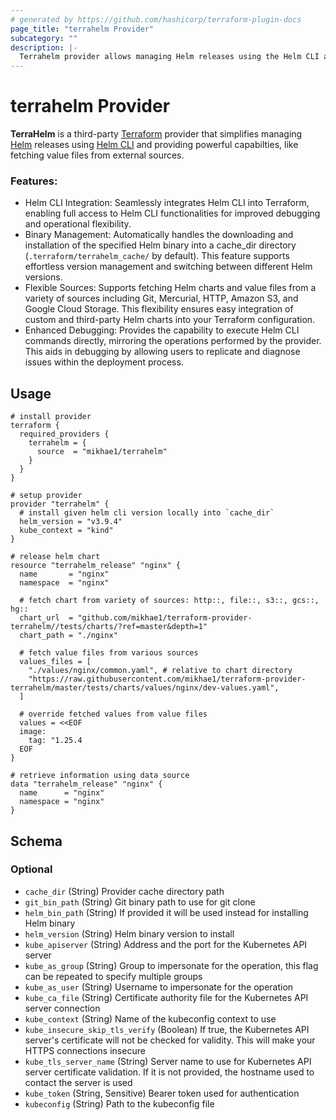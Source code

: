```yaml
---
# generated by https://github.com/hashicorp/terraform-plugin-docs
page_title: "terrahelm Provider"
subcategory: ""
description: |-
  Terrahelm provider allows managing Helm releases using the Helm CLI and
---
```


# terrahelm Provider

**TerraHelm** is a third-party [Terraform](https://www.terraform.io/) provider that simplifies managing [Helm](https://helm.sh/) releases using [Helm CLI](https://helm.sh/docs/helm/) and providing powerful capabilties, like fetching value files from external sources.

### Features:

- Helm CLI Integration: Seamlessly integrates Helm CLI into Terraform, enabling full access to Helm CLI functionalities for improved debugging and operational flexibility.
- Binary Management: Automatically handles the downloading and installation of the specified Helm binary into a cache_dir directory (`.terraform/terrahelm_cache/` by default). This feature supports effortless version management and switching between different Helm versions.
- Flexible Sources: Supports fetching Helm charts and value files from a variety of sources including Git, Mercurial, HTTP, Amazon S3, and Google Cloud Storage. This flexibility ensures easy integration of custom and third-party Helm charts into your Terraform configuration.
- Enhanced Debugging: Provides the capability to execute Helm CLI commands directly, mirroring the operations performed by the provider. This aids in debugging by allowing users to replicate and diagnose issues within the deployment process.

## Usage

```hcl
# install provider
terraform {
  required_providers {
    terrahelm = {
      source  = "mikhae1/terrahelm"
    }
  }
}

# setup provider
provider "terrahelm" {
  # install given helm cli version locally into `cache_dir`
  helm_version = "v3.9.4"
  kube_context = "kind"
}

# release helm chart
resource "terrahelm_release" "nginx" {
  name       = "nginx"
  namespace  = "nginx"

  # fetch chart from variety of sources: http::, file::, s3::, gcs::, hg::
  chart_url  = "github.com/mikhae1/terraform-provider-terrahelm//tests/charts/?ref=master&depth=1"
  chart_path = "./nginx"

  # fetch value files from various sources
  values_files = [
    "./values/nginx/common.yaml", # relative to chart directory
    "https://raw.githubusercontent.com/mikhae1/terraform-provider-terrahelm/master/tests/charts/values/nginx/dev-values.yaml",
  ]

  # override fetched values from value files
  values = <<EOF
  image:
    tag: "1.25.4
  EOF
}

# retrieve information using data source
data "terrahelm_release" "nginx" {
  name      = "nginx"
  namespace = "nginx"
}
```


<!-- schema generated by tfplugindocs -->
## Schema

### Optional

- `cache_dir` (String) Provider cache directory path
- `git_bin_path` (String) Git binary path to use for git clone
- `helm_bin_path` (String) If provided it will be used instead for installing Helm binary
- `helm_version` (String) Helm binary version to install
- `kube_apiserver` (String) Address and the port for the Kubernetes API server
- `kube_as_group` (String) Group to impersonate for the operation, this flag can be repeated to specify multiple groups
- `kube_as_user` (String) Username to impersonate for the operation
- `kube_ca_file` (String) Certificate authority file for the Kubernetes API server connection
- `kube_context` (String) Name of the kubeconfig context to use
- `kube_insecure_skip_tls_verify` (Boolean) If true, the Kubernetes API server's certificate will not be checked for validity. This will make your HTTPS connections insecure
- `kube_tls_server_name` (String) Server name to use for Kubernetes API server certificate validation. If it is not provided, the hostname used to contact the server is used
- `kube_token` (String, Sensitive) Bearer token used for authentication
- `kubeconfig` (String) Path to the kubeconfig file
